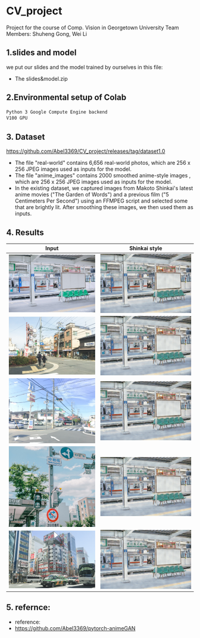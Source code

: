 # CV_project
Project for the course of Comp. Vision in Georgetown University
Team Members: Shuheng Gong, Wei Li


## 1.slides and model
we put our slides and the model trained by ourselves in this file:
- The slides&model.zip

## 2.Environmental setup of Colab
```xml
Python 3 Google Compute Engine backend
V100 GPU
```

## 3. Dataset
https://github.com/Abel3369/CV_project/releases/tag/dataset1.0
- The file "real-world" contains 6,656 real-world photos, which are 256 x 256 JPEG images used as inputs for the model.
- The file "anime_images" contains 2000 smoothed anime-style images , which are 256 x 256 JPEG images used as inputs for the model.
- In the existing dataset, we captured images from Makoto Shinkai's latest anime movies ("The Garden of Words") and a previous film ("5 Centimeters Per Second") using an FFMPEG script and selected some that are brightly lit. After smoothing these images, we then used them as inputs.

## 4. Results
| Input | Shinkai style |
|--|--|
|![](./examples/input/1.jpg)|![](./examples/output/1.jpg)|
|![](./examples/input/2.jpg)|![](./examples/output/1.jpg)|
|![](./examples/input/3.jpg)|![](./examples/output/1.jpg)|
|![](./examples/input/4.jpg)|![](./examples/output/1.jpg)|
|![](./examples/input/5.jpg)|![](./examples/output/1.jpg)|

## 5. refernce:
- reference:
- https://github.com/Abel3369/pytorch-animeGAN
